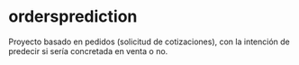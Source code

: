 # ordersprediction
Proyecto basado en pedidos (solicitud de cotizaciones), con la intención de predecir si sería concretada en venta o no.
